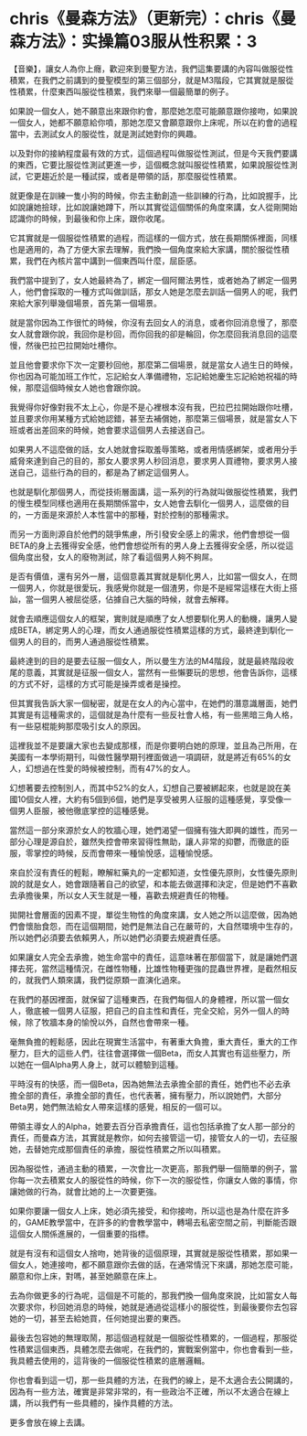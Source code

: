 # chris《曼森方法》（更新完）：chris《曼森方法》：实操篇03服从性积累：3

【音樂】，讓女人為你上癮，歡迎來到曼聖方法，我們這集要講的內容叫做服從性積累，在我們之前講到的曼聖模型的第三個部分，就是M3階段，它其實就是服從性積累，什麼東西叫服從性積累，我們來舉一個最簡單的例子。

如果說一個女人，她不願意出來跟你約會，那麼她怎麼可能願意跟你接吻，如果說一個女人，她都不願意給你噴，那她怎麼又會願意跟你上床呢，所以在約會的過程當中，去測試女人的服從性，就是測試她對你的興趣。

以及對你的接納程度最有效的方式，這個過程叫做服從性測試，但是今天我們要講的東西，它要比服從性測試更進一步，這個概念就叫服從性積累，如果說服從性測試，它更趨近於是一種試探，或者是帶領的話，那麼服從性積累。

就更像是在訓練一隻小狗的時候，你去主動創造一些訓練的行為，比如說握手，比如說讓她撿球，比如說讓她蹲下，所以其實從這個關係的角度來講，女人從剛開始認識你的時候，到最後和你上床，跟你收尾。

它其實就是一個服從性積累的過程，而這樣的一個方式，放在長期關係裡面，同樣也是適用的，為了方便大家去理解，我們換一個角度來給大家講，關於服從性積累，我們在內核片當中講到一個東西叫什麼，屈臣感。

我們當中提到了，女人她最終為了，綁定一個阿爾法男性，或者她為了綁定一個男人，他們會採取的一種方式叫做訓話，那女人她是怎麼去訓話一個男人的呢，我們來給大家列舉幾個場景，首先第一個場景。

就是當你因為工作很忙的時候，你沒有去回女人的消息，或者你回消息慢了，那麼女人就會跟你說，我回你是秒回，而你回我的卻是輪回，你怎麼回我消息回的這麼慢，然後巴拉巴拉開始吐槽你。

並且他會要求你下次一定要秒回他，那麼第二個場景，就是當女人過生日的時候，你也因為可能加班工作忙，忘記給女人準備禮物，忘記給她慶生忘記給她祝福的時候，那麼這個時候女人她也會跟你說。

我覺得你好像對我不太上心，你是不是心裡根本沒有我，巴拉巴拉開始跟你吐槽，並且要求你用某種方式給她認錯，甚至去補償她，那麼第三個場景，就是當女人下班或者出差回來的時候，她會要求這個男人去接送自己。

如果男人不這麼做的話，女人她就會採取羞辱策略，或者用情感綁架，或者用分手威脅來達到自己的目的，那女人要求男人秒回消息，要求男人買禮物，要求男人接送自己，這些行為的目的，都是為了綁定這個男人。

也就是馴化那個男人，而從技術層面講，這一系列的行為就叫做服從性積累，我們的慢生模型同樣也適用在長期關係當中，女人她會去馴化一個男人，這麼做的目的，一方面是來源於人本性當中的那種，對於控制的那種需求。

而另一方面則源自於他們的競爭焦慮，所引發安全感上的需求，他們會想從一個BETA的身上去獲得安全感，他們會想從所有的男人身上去獲得安全感，所以從這個角度出發，女人的廢物測試，除了看這個男人夠不夠屌。

是否有價值，還有另外一層，這個意義其實就是馴化男人，比如當一個女人，在問一個男人，你就是很愛玩，我感覺你就是一個渣男，你是不是經常這樣在大街上搭訕，當一個男人被屈從感，佔據自己大腦的時候，就會去解釋。

就會去順應這個女人的框架，實則就是順應了女人想要馴化男人的動機，讓男人變成BETA，綁定男人的心理，而女人通過服從性積累這樣的方式，最終達到馴化一個男人的目的，而男人通過服從性積累。

最終達到的目的是要去征服一個女人，所以曼生方法的M4階段，就是最終階段收尾的意義，其實就是征服一個女人，當然有一些懶要玩的思想，他會告訴你，這樣的方式不好，這樣的方式可能是操弄或者是操控。

但其實我告訴大家一個秘密，就是在女人的內心當中，在她們的潛意識層面，她們其實是有這種需求的，這個就是為什麼有一些反社會人格，有一些黑暗三角人格，有一些惡棍能夠那麼吸引女人的原因。

這裡我並不是要讓大家也去變成那樣，而是你要明白她的原理，並且為己所用，在美國有一本學術期刊，叫做性醫學期刊裡面做過一項調研，就是將近有65%的女人，幻想過在性愛的時候被控制，而有47%的女人。

幻想著要去控制別人，而其中52%的女人，幻想自己要被綁起來，也就是說在美國10個女人裡，大約有5個到6個，她們是享受被男人征服的這種感覺，享受像一個男人臣服，被他徹底掌控的這種感覺。

當然這一部分來源於女人的牧牆心理，她們渴望一個擁有強大即興的雄性，而另一部分心理是源自於，雖然失控會帶來習得性無助，讓人非常的抑鬱，而徹底的臣服，零掌控的時候，反而會帶來一種愉悅感，這種愉悅感。

來自於沒有責任的輕鬆，瞭解紅藥丸的一定都知道，女性優先原則，女性優先原則說的就是女人，她會跟隨著自己的欲望，和本能去做選擇和決定，但是她們不喜歡去承擔後果，所以女人天生就是一種，喜歡去規避責任的物種。

拋開社會層面的因素不提，單從生物性的角度來講，女人她之所以這麼做，因為她們會懷胎食怨，而在這個期間，她們是無法自己在嚴苛的，大自然環境中生存的，所以她們必須要去依賴男人，所以她們必須要去規避責任感。

如果讓女人完全去承擔，她生命當中的責任，這意味著在那個當下，就是讓她們選擇去死，當然這種情況，在雌性物種，比雄性物種更強的昆蟲世界裡，是截然相反的，就我們人類來講，我們從原類一直演化過來。

在我們的基因裡面，就保留了這種東西，在我們每個人的身體裡，所以當一個女人，徹底被一個男人征服，把自己的自主性和責任，完全交給，另外一個人的時候，除了牧牆本身的愉悅以外，自然也會帶來一種。

毫無負擔的輕鬆感，因此在現實生活當中，有著重大負擔，重大責任，重大的工作壓力，巨大的這些人們，往往會選擇做一個Beta，而女人其實也有這些壓力，所以她在一個Alpha男人身上，就可以體驗到這種。

平時沒有的快感，而一個Beta，因為她無法去承擔全部的責任，她們也不必去承擔全部的責任，承擔全部的責任，也代表著，擁有壓力，所以說她們，大部分Beta男，她們無法給女人帶來這樣的感覺，相反的一個可以。

帶領主導女人的Alpha，她要去百分百承擔責任，這也包括承擔了女人那一部分的責任，而曼森方法，其實就是教你，如何去接管這一切，接管女人的一切，去征服她，去替她完成那個責任的承擔，服從性積累之所以叫積累。

因為服從性，通過主動的積累，一次會比一次更高，那我們舉一個簡單的例子，當你每一次去積累女人的服從性的時候，你下一次的服從性，你讓女人做的事情，你讓她做的行為，就會比她的上一次要更強。

如果你要讓一個女人上床，她必須先接受，和你接吻，所以這也是為什麼在許多的，GAME教學當中，在許多的約會教學當中，轉場去私密空間之前，判斷能否跟這個女人關係進展的，一個重要的指標。

就是有沒有和這個女人捨吻，她背後的這個原理，其實就是服從性積累，那如果一個女人，她連接吻，都不願意跟你去做的話，在通常情況下來講，那她怎麼可能，願意和你上床，對嗎，甚至她願意在床上。

去為你做更多的行為呢，這個是不可能的，那我們換一個角度來說，比如當女人每次要求你，秒回她消息的時候，她就是通過從這樣小的服從性，到最後要你去包容她的一切，甚至去給她買，任何她提出要的東西。

最後去包容她的無理取鬧，那這個過程就是一個服從性積累的，一個過程，那服從性積累這個東西，具體怎麼去做呢，在我們的，實戰案例當中，你也會看到一些，我具體去使用的，這背後的一個服從性積累的底層邏輯。

你也會看到這一切，那一些具體的方法，在我們的線上，是不太適合去公開講的，因為有一些方法，確實是非常非常的，有一些政治不正確，所以不太適合在線上講，所以我們有一些具體的，操作具體的方法。

更多會放在線上去講。